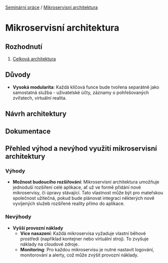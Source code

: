 [Seminární práce](https://github.com/vojtechnerad/4IT575-seminarni-prace/blob/main/README.md) / [Mikroservisní architektura](https://github.com/vojtechnerad/4IT575-seminarni-prace/edit/main/microservies/README.md)

# Mikroservisní architektura

## Rozhodnutí
1. [Celková architektura](./acr/1-celkova-architektura)

## Důvody
- **Vysoká modularita**: Každá klíčová funce bude tvořena separátně jako samostatná služba - uživatelské účty, záznamy o pohřešovaných zvířatech, virtuální realita.

## Návrh architektury

## Dokumentace

## Přehled výhod a nevýhod využití mikroservisní architektury

### Výhody
- **Možnost budoucího rozšiřování**: Mikroservisní architektura umožňuje jednoduší rozšíření celé aplikace, ať už ve formě přidání nové mikroservisy, či úpravy stávající. Tato vlastnost může být pro mateřskou společnost užitečná, pokud bude plánovat integraci některých nově vyvíjených služeb rozšířené reality přímo do aplikace. 

### Nevýhody
- **Vyšší provozní náklady**
  - **Více nasazení**: Každá mikroservisa vyžaduje vlastní běhové prostředí (například kontejner nebo virtuální stroj). To zvyšuje náklady na cloudové zdroje.
  - **Monitoring**: Pro každou mikroservisu je nutné nastavit logování, monitorování a alerty, což může zvýšit provozní náklady.
